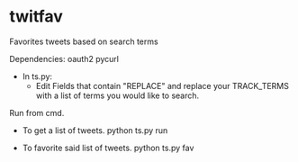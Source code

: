 twitfav
=======

Favorites tweets based on search terms


Dependencies:
oauth2
pycurl

* In ts.py:
  * Edit Fields that contain "REPLACE" and replace your TRACK_TERMS with a list of terms you would like to search.

Run from cmd.

* To get a list of tweets.
python ts.py run

* To favorite said list of tweets.
python ts.py fav
